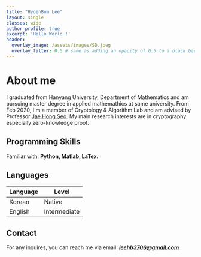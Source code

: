 ```yaml
---
title: "HyoenBum Lee"
layout: single
classes: wide
author_profile: true
excerpt: 'Hello World !'
header:
  overlay_image: /assets/images/SD.jpeg
  overlay_filter: 0.5 # same as adding an opacity of 0.5 to a black background
---
```


# About me

I graduated from Hanyang University, Department of Mathematics and am pursuing master degree in applied mathemathics at same university. From Feb 2020, I'm a member of Cryptology & Algorithm Lab and am advised by Professor [Jae Hong Seo](https://sites.google.com/site/jhsbhs/). My main research interests are in cryptography especially zero-knowledge proof.

## Programming Skills

Familiar with: **Python, Matlab, LaTex.**

## Languages

| Language | Level  |
|----------|--------|
| Korean   | Native |
| English  | Intermediate |

## Contact

For any inquires, you can reach me via email: **_[leehb3706@gmail.com](mailto:leehb3706@gmail.com)_**